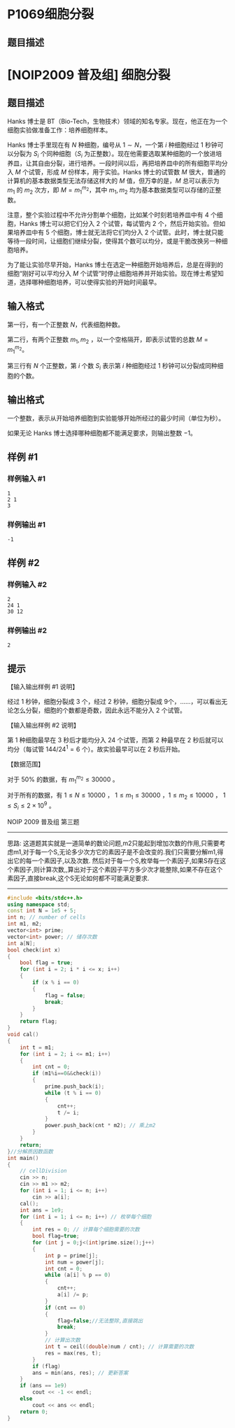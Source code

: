# P1069细胞分裂

## 题目描述
# [NOIP2009 普及组] 细胞分裂

## 题目描述

Hanks 博士是 BT（Bio-Tech，生物技术）领域的知名专家。现在，他正在为一个细胞实验做准备工作：培养细胞样本。

Hanks 博士手里现在有 $N$ 种细胞，编号从 $1 \sim N$，一个第 $i$ 种细胞经过 $1$ 秒钟可以分裂为 $S_i$ 个同种细胞（$S_i$ 为正整数）。现在他需要选取某种细胞的一个放进培养皿，让其自由分裂，进行培养。一段时间以后，再把培养皿中的所有细胞平均分入 $M$ 个试管，形成 $M$ 份样本，用于实验。Hanks 博士的试管数 $M$ 很大，普通的计算机的基本数据类型无法存储这样大的 $M$ 值，但万幸的是，$M$ 总可以表示为 $m_1$ 的 $m_2$ 次方，即 $M = m_1^{m_2}$，其中 $m_1,m_2$ 均为基本数据类型可以存储的正整数。

注意，整个实验过程中不允许分割单个细胞，比如某个时刻若培养皿中有 $4$ 个细胞，Hanks 博士可以把它们分入 $2$ 个试管，每试管内 $2$ 个，然后开始实验。但如果培养皿中有 $5$ 个细胞，博士就无法将它们均分入 $2$ 个试管。此时，博士就只能等待一段时间，让细胞们继续分裂，使得其个数可以均分，或是干脆改换另一种细胞培养。

为了能让实验尽早开始，Hanks 博士在选定一种细胞开始培养后，总是在得到的细胞“刚好可以平均分入 $M$ 个试管”时停止细胞培养并开始实验。现在博士希望知道，选择哪种细胞培养，可以使得实验的开始时间最早。

## 输入格式

第一行，有一个正整数 $N$，代表细胞种数。

第二行，有两个正整数 $m_1,m_2$ ，以一个空格隔开，即表示试管的总数 $M = m_1^{m_2}$。

第三行有 $N$ 个正整数，第 $i$ 个数 $S_i$ 表示第 $i$ 种细胞经过 $1$ 秒钟可以分裂成同种细胞的个数。

## 输出格式

一个整数，表示从开始培养细胞到实验能够开始所经过的最少时间（单位为秒）。

如果无论 Hanks 博士选择哪种细胞都不能满足要求，则输出整数 $-1$。

## 样例 #1

### 样例输入 #1

```
1 
2 1 
3
```

### 样例输出 #1

```
-1
```

## 样例 #2

### 样例输入 #2

```
2
24 1
30 12
```

### 样例输出 #2

```
2
```

## 提示

【输入输出样例 \#1 说明】

经过 $1$ 秒钟，细胞分裂成 $3$ 个，经过 $2$ 秒钟，细胞分裂成 $9$个，……，可以看出无论怎么分裂，细胞的个数都是奇数，因此永远不能分入 $2$ 个试管。

【输入输出样例 \#2 说明】

第 $1$ 种细胞最早在 $3$ 秒后才能均分入 $24$ 个试管，而第 $2$ 种最早在 $2$ 秒后就可以均分（每试管 $144 / {24}^1 = 6$ 个）。故实验最早可以在 $2$ 秒后开始。

【数据范围】

对于 $50 \%$ 的数据，有 $m_1^{m_2} \le 30000$ 。

对于所有的数据，有 $1 \le N \le 10000$ ， $1 \le m_1 \le 30000$ ，$1 \le m_2 \le 10000$ ， $1 \le S_i \le 2 \times {10}^9$ 。


NOIP 2009 普及组 第三题

---

思路:
这道题其实就是一道简单的数论问题,m2只能起到增加次数的作用,只需要考虑m1,对于每一个S,无论多少次方它的素因子是不会改变的.我们只需要分解m1,得出它的每一个素因子,以及次数. 然后对于每一个S,枚举每一个素因子,如果S存在这个素因子,则计算次数,,算出对于这个素因子平方多少次才能整除,如果不存在这个素因子,直接break,这个S无论如何都不可能满足要求.

---

```cpp
#include <bits/stdc++.h>
using namespace std;
const int N = 1e5 + 5;
int n; // number of cells
int m1, m2;
vector<int> prime;
vector<int> power; // 储存次数
int a[N];
bool check(int x)
{
    bool flag = true;
    for (int i = 2; i * i <= x; i++)
    {
        if (x % i == 0)
        {
            flag = false;
            break;
        }
    }
    return flag;
}
void cal()
{
    int t = m1;
    for (int i = 2; i <= m1; i++)
    {
        int cnt = 0;
        if (m1%i==0&&check(i))
        {
            prime.push_back(i);
            while (t % i == 0)
            {
                cnt++;
                t /= i;
            }
            power.push_back(cnt * m2); // 乘上m2
        }
    }
    return;
}//分解质因数函数
int main()
{
    // cellDivision
    cin >> n;
    cin >> m1 >> m2;
    for (int i = 1; i <= n; i++)
        cin >> a[i];
    cal();
    int ans = 1e9;
    for (int i = 1; i <= n; i++) // 枚举每个细胞
    {
        int res = 0; // 计算每个细胞需要的次数
        bool flag=true;
        for (int j = 0;j<(int)prime.size();j++)
        {
            int p = prime[j];
            int num = power[j];
            int cnt = 0;
            while (a[i] % p == 0)
            {
                cnt++;
                a[i] /= p;
            }
            if (cnt == 0)
            {
                flag=false;//无法整除,直接跳出
                break;
            }
            // 计算出次数
            int t = ceil((double)num / cnt); // 计算需要的次数
            res = max(res, t);
        }
        if (flag)
        ans = min(ans, res); // 更新答案
    }
    if (ans == 1e9)
        cout << -1 << endl;
    else
        cout << ans << endl;
    return 0;
}
```